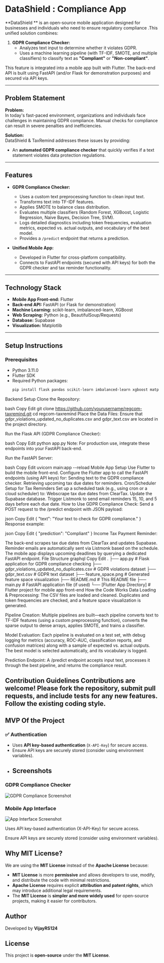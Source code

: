 # DataShield : Compliance App

**DataShield ** is an open-source mobile application designed for businesses and individuals who need to ensure regulatory compliance .This unified solution combines:

1. **GDPR Compliance Checker:**  
   - Analyzes text input to determine whether it violates GDPR.
   - Uses a machine learning pipeline (with TF-IDF, SMOTE, and multiple classifiers) to classify text as **"Compliant"** or **"Non-compliant"**.

This feature is integrated into a  mobile app built with Flutter. The back-end API is built using FastAPI (and/or Flask for demonstration purposes) and secured via API keys.

---

## Problem Statement

**Problem:**  
In today's fast-paced environment, organizations and individuals face challenges in maintaining GDPR compliance. Manual checks for compliance can result in severe penalties and inefficiencies.

**Solution:**  
DataShield & TaxRemind addresses these issues by providing:
- An **automated GDPR compliance checker** that quickly verifies if a text statement violates data protection regulations.

---

## Features

- **GDPR Compliance Checker:**
  - Uses a custom text preprocessing function to clean input text.
  - Transforms text into TF-IDF features.
  - Applies SMOTE to balance class distribution.
  - Evaluates multiple classifiers (Random Forest, XGBoost, Logistic Regression, Naive Bayes, Decision Tree, SVM).
  - Logs detailed diagnostics including token frequencies, evaluation metrics, expected vs. actual outputs, and vocabulary of the best model.
  - Provides a `/predict` endpoint that returns a prediction.

- **Unified Mobile App:**
  - Developed in Flutter for cross-platform compatibility.
  - Connects to FastAPI endpoints (secured with API keys) for both the GDPR checker and tax reminder functionality.

---

## Technology Stack

- **Mobile App Front-end:** Flutter
- **Back-end API:** FastAPI (or Flask for demonstration)
- **Machine Learning:** scikit-learn, imbalanced-learn, XGBoost
- **Web Scraping:** Python (e.g., BeautifulSoup/Requests)
- **Database:** Supabase
- **Visualization:** Matplotlib

---

## Setup Instructions

### Prerequisites

- Python 3.11.0
- Flutter SDK
- Required Python packages:  
  ```bash
  pip install flask pandas scikit-learn imbalanced-learn xgboost matplotlib fastapi uvicorn

Backend Setup
Clone the Repository:

bash
Copy
Edit
git clone https://github.com/yourusername/regcom-taxremind.git
cd regcom-taxremind
Place the Data Files:
Ensure that gdpr_violations_updated_no_duplicates.csv and gdpr_text.csv are located in the project directory.

Run the Flask API (GDPR Compliance Checker):

bash
Copy
Edit
python app.py
Note: For production use, integrate these endpoints into your FastAPI back-end.

Run the FastAPI Server:

bash
Copy
Edit
uvicorn main:app --reload
Mobile App Setup
Use Flutter to build the mobile front-end.
Configure the Flutter app to call the FastAPI endpoints (using API keys) for:
Sending text to the GDPR compliance checker.
Retrieving upcoming tax due dates for reminders.
Cron/Scheduler Setup for Tax Reminders
Set up a scheduled task (e.g., using cron or a cloud scheduler) to:
Webscrape tax due dates from ClearTax.
Update the Supabase database.
Trigger Listmonk to send email reminders 15, 10, and 5 days before each due date.
How to Use
GDPR Compliance Check:
Send a POST request to the /predict endpoint with JSON payload:

json
Copy
Edit
{ "text": "Your text to check for GDPR compliance." }
Response example:

json
Copy
Edit
{ "prediction": "Compliant" }
Income Tax Payment Reminder:

The back-end scrapes tax due dates from ClearTax and updates Supabase.
Reminder emails are automatically sent via Listmonk based on the schedule.
The mobile app displays upcoming deadlines by querying a dedicated FastAPI endpoint.
File Structure
graphql
Copy
Edit
.
├── app.py                                     # Flask application for GDPR compliance checking
├── gdpr_violations_updated_no_duplicates.csv  # GDPR violations dataset
├── gdpr_text.csv                              # GDPR text dataset
├── feature_space.png                          # Generated feature space visualization
├── README.md                                  # This README file
├── main.py                                    # FastAPI application file (if used)
└── [Flutter App Directory]                    # Flutter project for mobile app front-end
How the Code Works
Data Loading & Preprocessing:
The CSV files are loaded and cleaned. Duplicates and token frequencies are checked, and a feature space visualization is generated.

Pipeline Creation:
Multiple pipelines are built—each pipeline converts text to TF-IDF features (using a custom preprocessing function), converts the sparse output to dense arrays, applies SMOTE, and trains a classifier.

Model Evaluation:
Each pipeline is evaluated on a test set, with debug logging for metrics (accuracy, ROC-AUC, classification reports, and confusion matrices) along with a sample of expected vs. actual outputs. The best model is selected automatically, and its vocabulary is logged.

Prediction Endpoint:
A /predict endpoint accepts input text, processes it through the best pipeline, and returns the compliance result.

Contribution Guidelines
Contributions are welcome! Please fork the repository, submit pull requests, and include tests for any new features. Follow the existing coding style.
---
## **MVP Of the Project**
### ✅ Authentication
- Uses **API key-based authentication** (`X-API-Key`) for secure access.
- Ensure API keys are securely stored (consider using environment variables).
- ## Screenshots

### GDPR Compliance Checker
![GDPR Compliance Screenshot](screenshots/WhatsApp_Image_2025-02-23_at_20.13.46_835d5951.jpg)

### Mobile App Interface
![App Interface Screenshot](screenshots/WhatsApp_Image_2025-02-23_at_20.13.46_b9425ca4.jpg)


Uses API key-based authentication (X-API-Key) for secure access.

Ensure API keys are securely stored (consider using environment variables).

## **Why MIT License?**
We are using the **MIT License** instead of the **Apache License** because:
- **MIT License** is more **permissive** and allows developers to use, modify, and distribute the code with minimal restrictions.
- **Apache License** requires explicit **attribution and patent rights**, which may introduce additional legal requirements.
- The **MIT License** is **simpler and more widely used** for open-source projects, making it easier for contributors.

## **Author**
Developed by **VijayRS124**

## **License**
This project is **open-source** under the **MIT License**.

